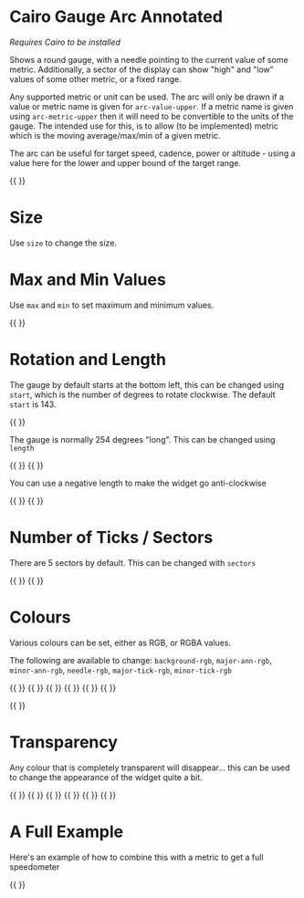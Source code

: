 <!-- Dimension(256,256) -->

# Cairo Gauge Arc Annotated

_Requires Cairo to be installed_

Shows a round gauge, with a needle pointing to the current value of some metric. Additionally,
a sector of the display can show "high" and "low" values of some other metric, or a fixed range.

Any supported metric or unit can be used. The arc will only be drawn if a value or metric name is given for `arc-value-upper`.
If a metric name is given using `arc-metric-upper` then it will need to be convertible to the units of the gauge. The intended use for this,
is to allow (to be implemented) metric which is the moving average/max/min of a given metric.

The arc can be useful for target speed, cadence, power or altitude - using a value here for the lower and upper bound of the target range.

{{ <component type="cairo-gauge-arc-annotated" metric="speed" units="mph"
            arc-value-lower="15" arc-value-upper="25" /> 
}}

# Size

Use `size` to change the size.

# Max and Min Values

Use `max` and `min` to set maximum and minimum values.

{{ <component type="cairo-gauge-arc-annotated" metric="speed" units="mph" max="30" arc-value-upper="12" /> }}

# Rotation and Length

The gauge by default starts at the bottom left, this can be changed using `start`, which is the number of degrees to rotate clockwise. The default `start` is 143.

{{ <component type="cairo-gauge-arc-annotated" metric="speed" units="mph"  start="270" arc-value-upper="25"/> }}

The gauge is normally 254 degrees "long". This can be changed using `length`

{{ <component type="cairo-gauge-arc-annotated" metric="speed" units="mph"  length="90" arc-value-upper="25" /> }}
{{ <component type="cairo-gauge-arc-annotated" metric="speed" units="mph"  length="180" arc-value-upper="25" /> }}

You can use a negative length to make the widget go anti-clockwise

{{ <component type="cairo-gauge-arc-annotated" metric="speed" units="mph"  length="-90" arc-value-upper="25" /> }}
{{ <component type="cairo-gauge-arc-annotated" metric="speed" units="mph"  length="-180" arc-value-upper="25" /> }}

# Number of Ticks / Sectors

There are 5 sectors by default. This can be changed with `sectors`

{{ <component type="cairo-gauge-arc-annotated" metric="speed" units="mph"  length="90" sectors="20" arc-value-upper="25" /> }}
{{ <component type="cairo-gauge-arc-annotated" metric="speed" units="mph"  length="180" sectors="6" arc-value-upper="25" /> }}

# Colours

Various colours can be set, either as RGB, or RGBA values.

The following are available to change: `background-rgb`, `major-ann-rgb`, `minor-ann-rgb`, `needle-rgb`, `major-tick-rgb`, `minor-tick-rgb`

{{ <component type="cairo-gauge-arc-annotated" metric="speed" units="mph"  background-rgb="255,0,0" arc-value-upper="25"/> }}
{{ <component type="cairo-gauge-arc-annotated" metric="speed" units="mph"  major-ann-rgb="255,0,0" arc-value-upper="25"/> }}
{{ <component type="cairo-gauge-arc-annotated" metric="speed" units="mph"  minor-ann-rgb="255,0,0" arc-value-upper="25"/> }}
{{ <component type="cairo-gauge-arc-annotated" metric="speed" units="mph"  major-tick-rgb="255,0,0" arc-value-upper="25"/> }}
{{ <component type="cairo-gauge-arc-annotated" metric="speed" units="mph"  minor-tick-rgb="255,0,0" arc-value-upper="25"/> }}
{{ <component type="cairo-gauge-arc-annotated" metric="speed" units="mph"  needle-rgb="255,0,255" arc-value-upper="25"/> }}

{{ <component type="cairo-gauge-arc-annotated" metric="speed" units="mph"  arc-inner-rgb="255,0,255,50" arc-outer-rgb="255,0,0,250" arc-value-upper="25"/> }}

# Transparency

Any colour that is completely transparent will disappear... this can be used to change the appearance of the widget quite a bit.

{{ <component type="cairo-gauge-arc-annotated" metric="speed" units="mph"  background-rgb="255,0,0,0" arc-value-upper="25"/> }}
{{ <component type="cairo-gauge-arc-annotated" metric="speed" units="mph"  major-ann-rgb="255,0,0,0" arc-value-upper="25"/> }}
{{ <component type="cairo-gauge-arc-annotated" metric="speed" units="mph"  minor-ann-rgb="255,0,0,0" arc-value-upper="25"/> }}
{{ <component type="cairo-gauge-arc-annotated" metric="speed" units="mph"  major-tick-rgb="255,0,0,0" arc-value-upper="25"/> }}
{{ <component type="cairo-gauge-arc-annotated" metric="speed" units="mph"  minor-tick-rgb="255,0,0,0" arc-value-upper="25"/> }}
{{ <component type="cairo-gauge-arc-annotated" metric="speed" units="mph"  needle-rgb="255,0,255,40" arc-value-upper="25"/> }}

# A Full Example

Here's an example of how to combine this with a metric to get a full speedometer

{{
<translate x="0" y="0">
    <component type="cairo-gauge-arc-annotated" metric="speed" units="mph" start="90" size="250"/>
    <translate x="125" y="70">
        <component type="metric" metric="speed" units="mph" size="100" dp="0" rgb="255,255,255,160" outline="0,0,0,160" align="centre"/>
    </translate>
</translate>
}}